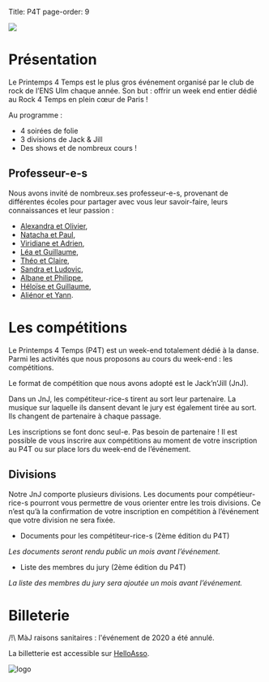 Title: P4T
page-order: 9

![](/images/p4t_banner.png)

# Présentation

Le Printemps 4 Temps est le plus gros événement organisé par le club de rock de l’ENS Ulm chaque année. Son but : offrir un week end entier dédié au Rock 4 Temps en plein cœur de Paris !

Au programme :

* 4 soirées de folie
* 3 divisions de Jack & Jill
* Des shows et de nombreux cours !

## Professeur-e-s

Nous avons invité de nombreux.ses professeur-e-s, provenant de différentes écoles pour partager avec vous leur savoir-faire, leurs connaissances et leur passion :

* [Alexandra et Olivier](/alexandra-et-olivier.html),
* [Natacha et Paul](/natacha-et-paul.html),
* [Viridiane et Adrien](/viridiane-et-adrien.html),
* [Léa et Guillaume](/lea-et-gdl.html),
* [Théo et Claire](/theo-et-claire.html),
* [Sandra et Ludovic](/sandra-et-ludo.html),
* [Albane et Philippe](/albane-et-philippe.html),
* [Héloïse et Guillaume](/heloise-et-guigui.html),
* [Aliénor et Yann](/alienor-et-yann.html).


# Les compétitions

Le Printemps 4 Temps (P4T) est un week-end totalement dédié à la danse. Parmi les activités que nous proposons au cours du week-end : les compétitions. 

Le format de compétition que nous avons adopté est le Jack’n’Jill (JnJ). 

Dans un JnJ, les compétiteur-rice-s tirent au sort leur partenaire. La musique sur laquelle ils dansent devant le jury est également tirée au sort. Ils changent de partenaire à chaque passage. 

Les inscriptions se font donc seul-e. Pas besoin de partenaire ! Il est possible de vous inscrire aux compétitions au moment de votre inscription au P4T ou sur place lors du week-end de l’événement. 

## Divisions

Notre JnJ comporte plusieurs divisions. Les documents pour compétieur-rice-s pourront vous permettre de vous orienter entre les trois divisions. Ce n’est qu’à la confirmation de votre inscription en compétition à l’événement que votre division ne sera fixée. 

* Documents pour les compétiteur-rice-s (2ème édition du P4T) 

*Les documents seront rendu public un mois avant l’événement.*  

* Liste des membres du jury (2ème édition du P4T) 

*La liste des membres du jury sera ajoutée un mois avant l’événement.*


# Billeterie

/!\ MàJ raisons sanitaires : l'événement de 2020 a été annulé.

La billetterie est accessible sur [HelloAsso](https://www.helloasso.com/associations/printemps-4-temps/evenements/printemps-4-temps-edition-2020).

![logo](/images/p4t.svg)